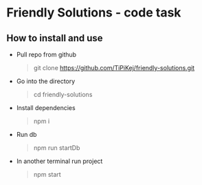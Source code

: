 
Friendly Solutions - code task
=======

How to install and use
-------
* Pull repo from github
	> git clone https://github.com/TiPiKej/friendly-solutions.git
* Go into the directory
	> cd friendly-solutions
* Install dependencies
	> npm i
* Run db
	> npm run startDb
* In another terminal run project
	> npm start

